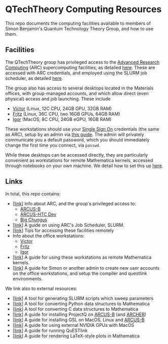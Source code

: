 
QTechTheory Computing Resources
===============================

This repo documents the computing facilities available to members of Simon Benjamin's Quantum Technology Theory Group, and how to use them.

## Facilities

The QTechTheory group has privileged access to the [Advanced Research Computing](https://www.arc.ox.ac.uk/) (ARC) supercomputing facilities, as detailed [here](arc.md). These are accessed with ARC credentials, and employed using the SLURM job scheduler, as detailed [here](slurmguide.md).

The group also has access to several desktops located in the Materials offices, with group-managed accounts, and which allow direct (even physical) access and job launching.
These include 
- [Victor](victor.md) (Linux, 12C CPU, 24GB GPU, 32GB RAM)
- [Fritz](fritz.md) (Linux, 36C CPU, *two* 16GB GPUs, 64GB RAM)
- [Igor](igor.md) (MacOS, 8C CPU, 24GB eGPU, 16GB RAM)

These workstations should use your [Single Sign On](https://help.it.ox.ac.uk/oxford-username-and-sso) credentials (the same as ARC), setup by an admin via [this guide](workstationsetup.md). The admin will privately communicate you a default password, which you should immediately change the first time you connect, via `passwd`.

While these desktops can be accessed directly, they are particularly convenient as workstations for remote Mathematica kernels, accessed through notebooks on your own machine. We detail how to set this up [here](remotemmakernel.md).

## Links
In total, this repo contains:
- [[link](arc.md)] Info about ARC, and the group's privileged access to:
  - [ARCUS-B](arcusB.md)
  - [ARCUS-HTC Dev](arcusHTCdev.md)
  - [Big Chungus](bigchungus.md)
- [[link](slurmguide.md)] A guide on using ARC's Job Scheduler, SLURM.
- [[link](remotetips.md)] Tips for accessing these facilities remotely
- Info about the office workstations:
  - [Victor](victor.md)
  - [Fritz](fritz.md)
  - [Igor](igor.md)
- [[link](remotemmakernel.md)] A guide for using these workstations as remote Mathematica kernels.
- [[link](workstationsetup.md)] A guide for Simon or another admin to create new user accounts on the office workstations, and setup the compiler and questlink environments.

We link also to external resources:
- [[link](https://github.com/TysonRayJones/PythonTools/tree/master/slurm_param_sweeper)] A tool for generating SLURM scripts which sweep parameters
- [[link](https://github.com/TysonRayJones/PythonTools/tree/master/mathematica)] A tool for converting Python data structures to Mathematica
- [[link](https://github.com/TysonRayJones/CTools/tree/master/mathematica)] A tool for converting C data structures to Mathematica
- [[link](https://gist.github.com/TysonRayJones/5d31bfd5dbf6d8417e345f32225db712)] A guide for installing ProjectQ on [ARCUS-B](arcusB.md) (and [ARCHER](https://www.archer.ac.uk/))
- [[link](https://gist.github.com/TysonRayJones/af7bedcdb8dc59868c7966232b4da903)] A guide for installing GSL on MacOS, Linux and [ARCUS-B](arcusB.md)
- [[link](https://gist.github.com/TysonRayJones/29a1f3a4f773dbe3aaae36a65343830b)] A guide for using external NVIDIA GPUs with MacOS
- [[link](https://github.com/QTechTheory/QuESTlink/blob/master/Doc/README.md)] A guide for running QuESTlink
- [[link](https://gist.github.com/TysonRayJones/42d4fb572e97e53309ca9d8b04240622)] A guide for rendering LaTeX-style plots in Mathematica